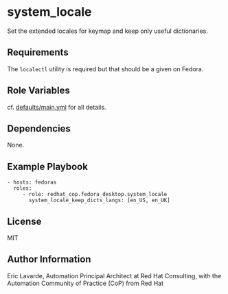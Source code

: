 system\_locale
=============

Set the extended locales for keymap and keep only useful dictionaries.

Requirements
------------

The `localectl` utility is required but that should be a given on Fedora.

Role Variables
--------------

cf. [defaults/main.yml](defaults/main.yml) for all details.

Dependencies
------------

None.

Example Playbook
----------------

    - hosts: fedoras
      roles:
         - role: redhat_cop.fedora_desktop.system_locale
           system_locale_keep_dicts_langs: [en_US, en_UK]

License
-------

MIT

Author Information
------------------

Eric Lavarde, Automation Principal Architect at Red Hat Consulting,
with the Automation Community of Practice (CoP) from Red Hat
